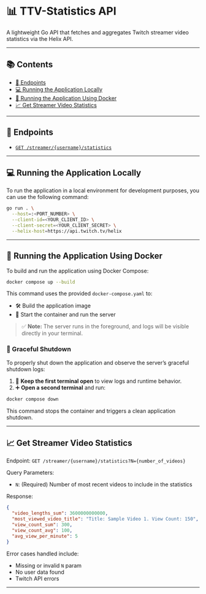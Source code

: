 # 📊 TTV-Statistics API

A lightweight Go API that fetches and aggregates Twitch streamer video statistics via the Helix API.

---

## 📚 Contents

* [📌 Endpoints](#endpoints)
* [💻 Running the Application Locally](#running-the-application-locally)
* [🐳 Running the Application Using Docker](#-running-the-application-using-docker)
* [📈 Get Streamer Video Statistics](#get-streamer-video-statistics)

---

## 📌 Endpoints

* [`GET /streamer/{username}/statistics`](#get-streamer-video-statistics)

---

## 💻 Running the Application Locally

To run the application in a local environment for development purposes, you can use the following command:

```bash
go run . \
  --host=:<PORT_NUMBER> \
  --client-id=<YOUR_CLIENT_ID> \
  --client-secret=<YOUR_CLIENT_SECRET> \
  --helix-host=https://api.twitch.tv/helix
```

---

## 🐳 Running the Application Using Docker

To build and run the application using Docker Compose:

```bash
docker compose up --build
```

This command uses the provided `docker-compose.yaml` to:

* 🛠️ Build the application image
* 🚀 Start the container and run the server

> ✅ **Note:** The server runs in the foreground, and logs will be visible directly in your terminal.

### 🔻 Graceful Shutdown

To properly shut down the application and observe the server’s graceful shutdown logs:

1. 💾 **Keep the first terminal open** to view logs and runtime behavior.
2. ➕ **Open a second terminal** and run:

```bash
docker compose down
```

This command stops the container and triggers a clean application shutdown.

---

## 📈 Get Streamer Video Statistics

Endpoint:
`GET /streamer/{username}/statistics?N={number_of_videos}`

Query Parameters:

* `N`: (Required) Number of most recent videos to include in the statistics

Response:

```json
{
  "video_lengths_sum": 3600000000000,
  "most_viewed_video_title": "Title: Sample Video 1. View Count: 150",
  "view_count_sum": 300,
  "view_count_avg": 100,
  "avg_view_per_minute": 5
}
```

Error cases handled include:

* Missing or invalid `N` param
* No user data found
* Twitch API errors

---
